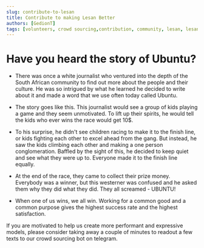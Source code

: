 ```yaml
---
slug: contribute-to-lesan
title: Contribute to making Lesan Better
authors: [GedionT]
tags: [volunteers, crowd sourcing,contribution, community, lesan, lesan-studio]
---
```


# Have you heard the story of Ubuntu?

- There was once a white journalist who ventured into the depth of the South African community to find out more about the people and their culture. He was so intrigued by what he learned he decided to write about it and made a word that we use often today called Ubuntu.

- The story goes like this. This journalist would see a group of kids playing a game and they seem unmotivated. To lift up their spirits, he would tell the kids who ever wins the race would get 10$.

- To his surprise, he didn't see children racing to make it to the finish line, or kids fighting each other to excel ahead from the gang. But instead, he saw the kids climbing each other and making a one person conglomeration. Baffled by the sight of this, he decided to keep quiet and see what they were up to. Everyone made it to the finish line equally.

- At the end of the race, they came to collect their prize money. Everybody was a winner, but this westerner was confused and he asked them why they did what they did. They all screamed - UBUNTU!

- When one of us wins, we all win. Working for a common good and a common purpose gives the highest success rate and the highest satisfaction.

If you are motivated to help us create more performant and expressive models, please consider taking away a couple of minutes to readout a  few texts to our crowd sourcing bot on telegram.
